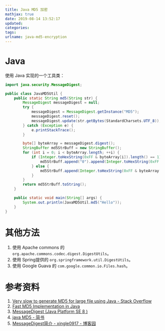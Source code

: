 ```yaml
---
title: Java MD5 加密
mathjax: true
date: 2019-08-14 13:52:17
updated:
categories:
tags:
urlname: java-md5-encryption
---
```




<!-- more -->

# Java

使用 Java 实现的一个工具类：

```java
import java.security.MessageDigest;

public class JavaMD5Util {
    public static String md5(String str) {
        MessageDigest messageDigest = null;
        try {
            messageDigest = MessageDigest.getInstance("MD5");
            messageDigest.reset();
            messageDigest.update(str.getBytes(StandardCharsets.UTF_8));
        } catch (Exception e) {
            e.printStackTrace();
        }

        byte[] byteArray = messageDigest.digest();
        StringBuffer md5StrBuff = new StringBuffer();
        for (int i = 0; i < byteArray.length; ++i) {
            if (Integer.toHexString(0xFF & byteArray[i]).length() == 1) {
                md5StrBuff.append("0").append(Integer.toHexString(0xFF & byteArray[i]));
            } else {
                md5StrBuff.append(Integer.toHexString(0xFF & byteArray[i]));
            }
        }
        return md5StrBuff.toString();
    }

    public static void main(String[] args) {
        System.out.println(JavaMD5Util.md5("Hello"));
    }
}
```



# 其他方法

1. 使用 Apache commons 的 `org.apache.commons.codec.digest.DigestUtils`。
2. 使用 Spring提供的 `org.springframework.util.DigestUtils`。
3. 使用 Google Guava 的 `com.google.common.io.Files.hash`。





# 参考资料

1. [Very slow to generate MD5 for large file using Java - Stack Overflow](https://stackoverflow.com/questions/9321912/very-slow-to-generate-md5-for-large-file-using-java)
2. [Fast MD5 Implementation in Java](http://www.twmacinta.com/myjava/fast_md5.php)
3. [MessageDigest (Java Platform SE 8 )](https://docs.oracle.com/javase/8/docs/api/java/security/MessageDigest.html)
4. [java MD5 - 简书](https://www.jianshu.com/p/be000cf837b2)
5. [MessageDigest简介 - xingle0917 - 博客园](https://www.cnblogs.com/xingele0917/p/3685405.html)